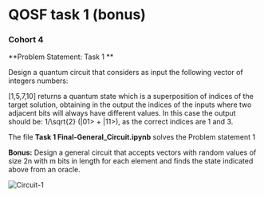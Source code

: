 # QOSF task 1 (bonus) 

### Cohort 4

**Problem Statement: Task 1 **


Design a quantum circuit that considers as input the following vector of integers numbers: 

[1,5,7,10]
returns a quantum state which is a superposition of indices of the target solution, obtaining in the output the indices of the inputs where two adjacent bits will always have different values. In this case the output should be: 1/\sqrt{2}  (|01> + |11>), as the correct indices are 1 and 3.

The file **Task 1 Final-General_Circuit.ipynb** solves the Problem statement 1



**Bonus:**
Design a general circuit that accepts vectors with random values of size 2n with m bits in length for each element and finds the state indicated above from an oracle.


![Circuit-1](https://user-images.githubusercontent.com/35228896/133939955-e428364e-8dd7-4e65-8728-dd06fafaffb1.png)
